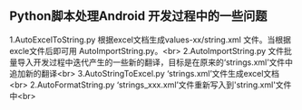 ## Python脚本处理Android 开发过程中的一些问题
1.AutoExcelToString.py 根据excel文档生成values-xx/string.xml 文件。当根据excle文件后即可用 AutoImportString.py。\<br>
2.AutoImportString.py 文件批量导入开发过程中迭代产生的一些新的翻译，目标是在原来的‘strings.xml’文件中追加新的翻译\<br>
3.AutoStringToExcel.py ‘strings.xml’文件生成excel文档\<br>
2.AutoFormatString.py ‘strings_xxx.xml’文件重新写入到'string.xml'文件中\<br>

